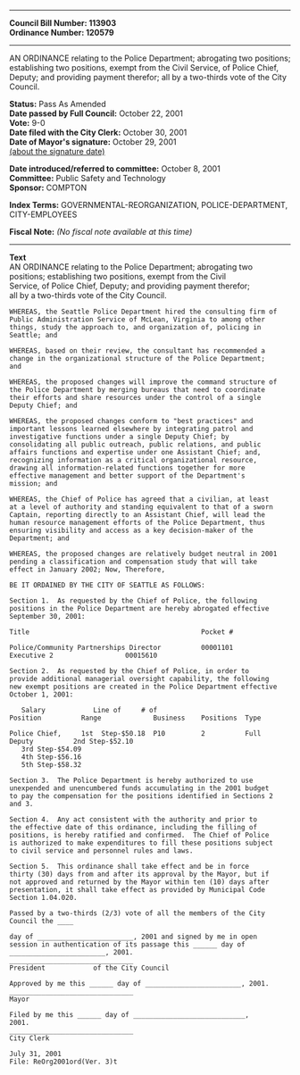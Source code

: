 * * * * *  
  
**Council Bill Number: [](#h0)[](#h2)113903**   
**Ordinance Number: 120579**  
  
* * * * *  
  
AN ORDINANCE relating to the Police Department; abrogating two positions; establishing two positions, exempt from the Civil Service, of Police Chief, Deputy; and providing payment therefor; all by a two-thirds vote of the City Council.  
  
**Status:** Pass As Amended   
**Date passed by Full Council:** October 22, 2001   
**Vote:** 9-0   
**Date filed with the City Clerk:** October 30, 2001   
**Date of Mayor's signature:** October 29, 2001   
[(about the signature date)](/~public/approvaldate.htm)   
  
  
**Date introduced/referred to committee:** October 8, 2001   
**Committee:** Public Safety and Technology   
**Sponsor:** COMPTON   
  
**Index Terms:** GOVERNMENTAL-REORGANIZATION, POLICE-DEPARTMENT, CITY-EMPLOYEES  
  
**Fiscal Note:** *(No fiscal note available at this time)*  
  
* * * * *  
  
**Text**  
    AN ORDINANCE relating to the Police Department; abrogating two  
    positions; establishing two positions, exempt from the Civil  
    Service, of Police Chief, Deputy; and providing payment therefor;  
    all by a two-thirds vote of the City Council.  
  
    WHEREAS, the Seattle Police Department hired the consulting firm of  
    Public Administration Service of McLean, Virginia to among other  
    things, study the approach to, and organization of, policing in  
    Seattle; and  
  
    WHEREAS, based on their review, the consultant has recommended a  
    change in the organizational structure of the Police Department;  
    and  
  
    WHEREAS, the proposed changes will improve the command structure of  
    the Police Department by merging bureaus that need to coordinate  
    their efforts and share resources under the control of a single  
    Deputy Chief; and  
  
    WHEREAS, the proposed changes conform to "best practices" and  
    important lessons learned elsewhere by integrating patrol and  
    investigative functions under a single Deputy Chief; by  
    consolidating all public outreach, public relations, and public  
    affairs functions and expertise under one Assistant Chief; and,  
    recognizing information as a critical organizational resource,  
    drawing all information-related functions together for more  
    effective management and better support of the Department's  
    mission; and  
  
    WHEREAS, the Chief of Police has agreed that a civilian, at least  
    at a level of authority and standing equivalent to that of a sworn  
    Captain, reporting directly to an Assistant Chief, will lead the  
    human resource management efforts of the Police Department, thus  
    ensuring visibility and access as a key decision-maker of the  
    Department; and  
  
    WHEREAS, the proposed changes are relatively budget neutral in 2001  
    pending a classification and compensation study that will take  
    effect in January 2002; Now, Therefore,  
  
    BE IT ORDAINED BY THE CITY OF SEATTLE AS FOLLOWS:  
  
    Section 1.  As requested by the Chief of Police, the following  
    positions in the Police Department are hereby abrogated effective  
    September 30, 2001:  
  
    Title                                           Pocket #  
  
    Police/Community Partnerships Director          00001101  
    Executive 2                  00015610  
  
    Section 2.  As requested by the Chief of Police, in order to  
    provide additional managerial oversight capability, the following  
    new exempt positions are created in the Police Department effective  
    October 1, 2001:  
  
       Salary            Line of     # of  
    Position          Range             Business    Positions  Type  
  
    Police Chief,     1st  Step-$50.18  P10         2          Full  
    Deputy          2nd Step-$52.10  
       3rd Step-$54.09  
       4th Step-$56.16  
       5th Step-$58.32  
  
    Section 3.  The Police Department is hereby authorized to use  
    unexpended and unencumbered funds accumulating in the 2001 budget  
    to pay the compensation for the positions identified in Sections 2  
    and 3.  
  
    Section 4.  Any act consistent with the authority and prior to  
    the effective date of this ordinance, including the filling of  
    positions, is hereby ratified and confirmed.  The Chief of Police  
    is authorized to make expenditures to fill these positions subject  
    to civil service and personnel rules and laws.  
  
    Section 5.  This ordinance shall take effect and be in force  
    thirty (30) days from and after its approval by the Mayor, but if  
    not approved and returned by the Mayor within ten (10) days after  
    presentation, it shall take effect as provided by Municipal Code  
    Section 1.04.020.  
  
    Passed by a two-thirds (2/3) vote of all the members of the City  
    Council the ____  
  
    day of ________________________, 2001 and signed by me in open  
    session in authentication of its passage this ______ day of  
    ________________________, 2001.  
    _______________________________  
    President            of the City Council  
  
    Approved by me this ______ day of ________________________, 2001.  
    _______________________________  
    Mayor  
  
    Filed by me this ______ day of ____________________________,  
    2001.  
    _______________________________  
    City Clerk  
  
    July 31, 2001  
    File: ReOrg2001ord(Ver. 3)t  
